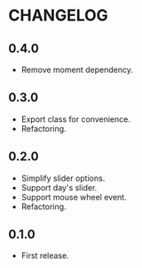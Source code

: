 # CHANGELOG

## 0.4.0

* Remove moment dependency.

## 0.3.0

* Export class for convenience.
* Refactoring.

## 0.2.0

* Simplify slider options.
* Support day's slider.
* Support mouse wheel event.
* Refactoring.

## 0.1.0

* First release.
